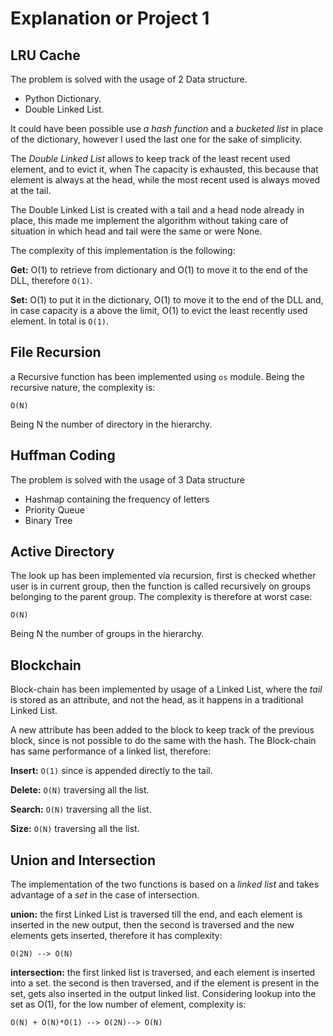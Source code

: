 # Explanation or Project 1

## LRU Cache

The problem is solved with the usage of 2 Data structure.

* Python Dictionary.
* Double Linked List.

It could have been possible use *a hash function* and a *bucketed list* in place of the dictionary, 
however I used the last one for the sake of simplicity.

The *Double Linked List* allows to keep track of the least recent used element, and to evict it, when 
The capacity is exhausted, this because that element is always at the head, while the most recent 
used is always moved at the tail.

The Double Linked List is created with a tail and a head node already in place, this made me implement
the algorithm without taking care of situation in which head and tail were the same or were None.

The complexity of this implementation is the following:

**Get:** O(1) to retrieve from dictionary and O(1) to move it to the end of the DLL, therefore `O(1)`.

**Set:** O(1) to put it in the dictionary, O(1) to move it to the end of the DLL and, in case capacity
is a above the limit, O(1)  to evict the least recently used element. In total is `O(1)`.



## File Recursion

a Recursive function has been implemented using `os` module. Being the recursive nature, the complexity
is:
```
O(N)
```

Being N the number of directory in the hierarchy.

## Huffman Coding

The problem is solved with the usage of 3 Data structure

* Hashmap containing the frequency of letters
* Priority Queue
* Binary Tree

## Active Directory

The look up has been implemented via recursion, first is checked whether user is in current group,
then the function is called recursively on groups belonging to the parent group.
The complexity is therefore at worst case:
```
O(N)
```

Being N the number of groups in the hierarchy.


## Blockchain

Block-chain has been implemented by usage of a Linked List, where the *tail* is stored as an attribute, 
and not the head, as it happens in a traditional Linked List.

A new attribute has been added to the block to keep track of the previous block, since is not 
possible to do the same with the hash. The Block-chain has same performance of a linked list, therefore:

**Insert:** `O(1)` since is appended directly to the tail.

**Delete:** `O(N)` traversing all the list.

**Search:** `O(N)` traversing all the list.

**Size:** `O(N)` traversing all the list.



## Union and Intersection

The implementation of the two functions is based on a *linked list* and takes advantage of a *set* 
in the case of intersection. 

**union:** the first Linked List is traversed till the end, and each element is inserted in the new 
 output, then the second is traversed and the new elements gets inserted, therefore it has complexity: 
```
O(2N) --> O(N)
```
**intersection:** the first linked list is traversed, and each element is inserted into 
a set. the second is then traversed, and if the element is present in the set, gets also inserted 
in the output linked list.
Considering lookup into the set as O(1), for the low number of element, complexity is:
```
O(N) + O(N)*O(1) --> O(2N)--> O(N)
```



